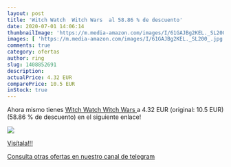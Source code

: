 ```yaml
---
layout: post
title: 'Witch Watch  Witch Wars  al 58.86 % de descuento'
date: 2020-07-01 14:06:14
thumbnailImage: 'https://m.media-amazon.com/images/I/61GAJBg2KEL._SL200_.jpg'
images: [ 'https://m.media-amazon.com/images/I/61GAJBg2KEL._SL200_.jpg' ]
comments: true
category: ofertas
author: ring
slug: 1408852691
description:
actualPrice: 4.32 EUR
comparePrice: 10.5 EUR
inStock: true
---
```


Ahora mismo tienes [Witch Watch  Witch Wars ](https://www.amazon.com/dp/1408852691/?tag=redken08-20) a 4.32 EUR (original: 10.5 EUR) (58.86 %  de descuento) en el siguiente enlace!

[![](https://m.media-amazon.com/images/I/61GAJBg2KEL._SL200_.jpg)](https://www.amazon.com/dp/1408852691/?tag=redken08-20)

[Visítala!!!](https://www.amazon.com/dp/1408852691/?tag=redken08-20)

[Consulta otras ofertas en nuestro canal de telegram](https://t.me/s/ofertas25)
